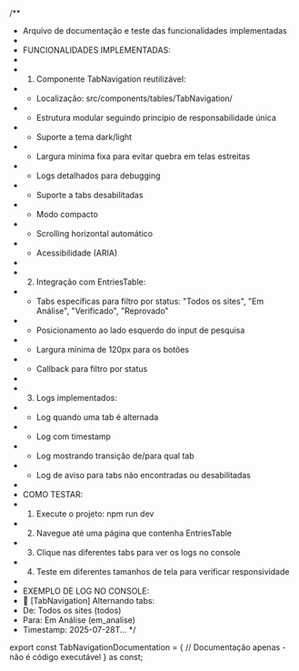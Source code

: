 /**
 * Arquivo de documentação e teste das funcionalidades implementadas
 * 
 * FUNCIONALIDADES IMPLEMENTADAS:
 * 
 * 1. Componente TabNavigation reutilizável:
 *    - Localização: src/components/tables/TabNavigation/
 *    - Estrutura modular seguindo princípio de responsabilidade única
 *    - Suporte a tema dark/light
 *    - Largura mínima fixa para evitar quebra em telas estreitas
 *    - Logs detalhados para debugging
 *    - Suporte a tabs desabilitadas
 *    - Modo compacto
 *    - Scrolling horizontal automático
 *    - Acessibilidade (ARIA)
 * 
 * 2. Integração com EntriesTable:
 *    - Tabs específicas para filtro por status: "Todos os sites", "Em Análise", "Verificado", "Reprovado"
 *    - Posicionamento ao lado esquerdo do input de pesquisa
 *    - Largura mínima de 120px para os botões
 *    - Callback para filtro por status
 * 
 * 3. Logs implementados:
 *    - Log quando uma tab é alternada
 *    - Log com timestamp
 *    - Log mostrando transição de/para qual tab
 *    - Log de aviso para tabs não encontradas ou desabilitadas
 * 
 * COMO TESTAR:
 * 1. Execute o projeto: npm run dev
 * 2. Navegue até uma página que contenha EntriesTable
 * 3. Clique nas diferentes tabs para ver os logs no console
 * 4. Teste em diferentes tamanhos de tela para verificar responsividade
 * 
 * EXEMPLO DE LOG NO CONSOLE:
 * 🔄 [TabNavigation] Alternando tabs:
 *    De: Todos os sites (todos)
 *    Para: Em Análise (em_analise)
 *    Timestamp: 2025-07-28T...
 */

export const TabNavigationDocumentation = {
  // Documentação apenas - não é código executável
} as const;
